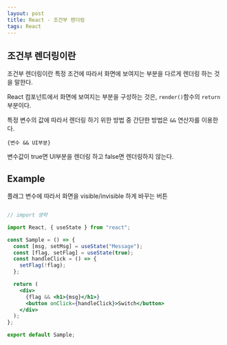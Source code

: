 ```yaml
---
layout: post 
title: React - 조건부 렌더링
tags: React
---
```


## 조건부 렌더링이란

조건부 렌더링이란 특정 조건에 따라서 화면에 보여지는 부분을 다르게 렌더링 하는 것을 말한다.

React 컴포넌트에서 화면에 보여지는 부분을 구성하는 것은, `render()`함수의 `return` 부분이다.

특정 변수의 값에 따라서 렌더링 하기 위한 방법 중 간단한 방법은 `&&` 연산자를 이용한다.

    {변수 && UI부분}

변수값이 true면 UI부분을 렌더링 하고 false면 렌더링하지 않는다.

## Example

플래그 변수에 따라서 화면을 visible/invisible 하게 바꾸는 버튼

```jsx

// import 생략

import React, { useState } from "react";

const Sample = () => {
  const [msg, setMsg] = useState("Message");
  const [flag, setFlag] = useState(true);
  const handleClick = () => {
    setFlag(!flag);
  };

  return (
    <div>
      {flag && <h1>{msg}</h1>}
      <button onClick={handleClick}>Switch</button>
    </div>
  );
};

export default Sample;

```

